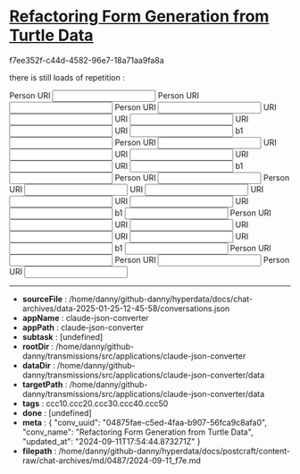 # [Refactoring Form Generation from Turtle Data](https://claude.ai/chat/04875fae-c5ed-4faa-b907-56fca9c8afa0)

f7ee352f-c44d-4582-96e7-18a71aa9fa8a

there is still loads of repetition :
<form>
  <label for="Person URI">Person URI</label>
  <input type="text" class="http://xmlns.com/foaf/0.1/Person uri" name="Person URI" />
  <label for="Person URI">Person URI</label>
  <input type="text" class="LITERAL uri" name="Person URI" />
  <label for="Person URI">Person URI</label>
  <input type="text" class="URI uri" name="Person URI" />
  <label for="URI">URI</label>
  <input type="text" class="URI_URI uri" name="URI" />
  <label for="URI">URI</label>
  <input type="text" class="URI_URI uri" name="URI" />
  <label for="URI">URI</label>
  <input type="text" class="URI_URI uri" name="URI" />
  <label for="URI">URI</label>
  <input type="text" class="URI_URI uri" name="URI" />
  <label for="b1">b1</label>
  <input type="text" class="URI_b1 literal" name="b1" />
  <label for="Person URI">Person URI</label>
  <input type="text" class="URI uri" name="Person URI" />
  <label for="URI">URI</label>
  <input type="text" class="URI_URI uri" name="URI" />
  <label for="URI">URI</label>
  <input type="text" class="URI_URI uri" name="URI" />
  <label for="URI">URI</label>
  <input type="text" class="URI_URI uri" name="URI" />
  <label for="URI">URI</label>
  <input type="text" class="URI_URI uri" name="URI" />
  <label for="b1">b1</label>
  <input type="text" class="URI_b1 literal" name="b1" />
  <label for="Person URI">Person URI</label>
  <input type="text" class="LITERAL uri" name="Person URI" />
  <label for="Person URI">Person URI</label>
  <input type="text" class="URI uri" name="Person URI" />
  <label for="URI">URI</label>
  <input type="text" class="URI_URI uri" name="URI" />
  <label for="URI">URI</label>
  <input type="text" class="URI_URI uri" name="URI" />
  <label for="URI">URI</label>
  <input type="text" class="URI_URI uri" name="URI" />
  <label for="URI">URI</label>
  <input type="text" class="URI_URI uri" name="URI" />
  <label for="b1">b1</label>
  <input type="text" class="URI_b1 literal" name="b1" />
  <label for="Person URI">Person URI</label>
  <input type="text" class="URI uri" name="Person URI" />
  <label for="URI">URI</label>
  <input type="text" class="URI_URI uri" name="URI" />
  <label for="URI">URI</label>
  <input type="text" class="URI_URI uri" name="URI" />
  <label for="URI">URI</label>
  <input type="text" class="URI_URI uri" name="URI" />
  <label for="URI">URI</label>
  <input type="text" class="URI_URI uri" name="URI" />
  <label for="b1">b1</label>
  <input type="text" class="URI_b1 literal" name="b1" />
  <label for="Person URI">Person URI</label>
  <input type="text" class="b1 uri" name="Person URI" />
  <label for="Person URI">Person URI</label>
  <input type="text" class="http://xmlns.com/foaf/0.1/Person uri" name="Person URI" />
  <label for="Person URI">Person URI</label>
  <input type="text" class="LITERAL uri" name="Person URI" /></form>

---

* **sourceFile** : /home/danny/github-danny/hyperdata/docs/chat-archives/data-2025-01-25-12-45-58/conversations.json
* **appName** : claude-json-converter
* **appPath** : claude-json-converter
* **subtask** : [undefined]
* **rootDir** : /home/danny/github-danny/transmissions/src/applications/claude-json-converter
* **dataDir** : /home/danny/github-danny/transmissions/src/applications/claude-json-converter/data
* **targetPath** : /home/danny/github-danny/transmissions/src/applications/claude-json-converter/data
* **tags** : ccc10.ccc20.ccc30.ccc40.ccc50
* **done** : [undefined]
* **meta** : {
  "conv_uuid": "04875fae-c5ed-4faa-b907-56fca9c8afa0",
  "conv_name": "Refactoring Form Generation from Turtle Data",
  "updated_at": "2024-09-11T17:54:44.873271Z"
}
* **filepath** : /home/danny/github-danny/hyperdata/docs/postcraft/content-raw/chat-archives/md/0487/2024-09-11_f7e.md
